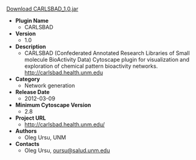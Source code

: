 <a href="CARLSBAD_1.0.jar">Download CARLSBAD_1.0.jar</a>

* __Plugin Name__
  * CARLSBAD
* __Version__
  * 1.0
* __Description__
  * CARLSBAD (Confederated Annotated Research Libraries of Small molecule BioActivity Data) Cytoscape plugin for visualization and exploration of chemical pattern bioactivity networks. http://carlsbad.health.unm.edu
* __Category__
  * Network generation
* __Release Date__
  * 2012-03-09
* __Minimum Cytoscape Version__
  * 2.8
* __Project URL__
  * http://carlsbad.health.unm.edu/
* __Authors__
  * Oleg Ursu, UNM
* __Contacts__
  * Oleg Ursu, oursu@salud.unm.edu
